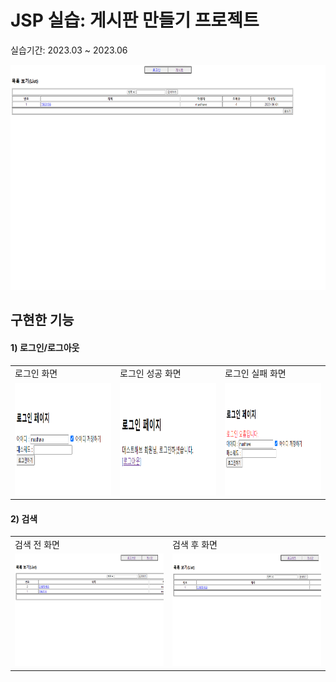 # JSP 실습: 게시판 만들기 프로젝트

실습기간: 2023.03 ~ 2023.06

<img src = "img/게시판.png" width="640" height="360">

## 구현한 기능

#### 1) 로그인/로그아웃
<table>
  <tr>
    <td>로그인 화면</td>
    <td>로그인 성공 화면</td>
    <td>로그인 실패 화면</td>
  </tr>
  <tr>
    <td><img src = "img/로그인01.png" width = "320" height = 180"</td>
    <td><img src = "img/로그인02.png" width = "320" height = 180"</td>
    <td><img src = "img/로그인03.png" width = "320" height = 180"</td>
  </tr>
</table>

#### 2) 검색
<table>
  <tr>
    <td>검색 전 화면</td>
    <td>검색 후 화면</td>
  </tr>
  <tr>
    <td><img src = "img/검색01.png" width = "320" height = 180"</td>
    <td><img src = "img/검색02.png" width = "320" height = 180"</td>
  </tr>
</table>



